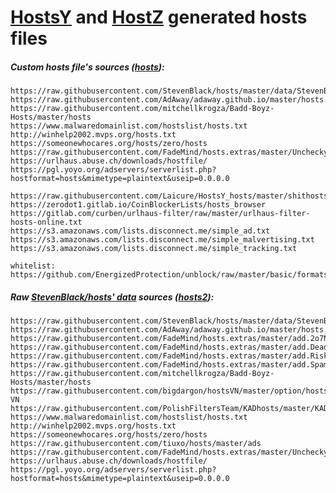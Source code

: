 # [HostsY](https://github.com/Laicure/HostsY) and [HostZ](https://github.com/Laicure/HostsZ) generated hosts files

##### Custom hosts file's sources ([hosts](https://bitbucket.org/Laicure/public/downloads/hosts)):
```
https://raw.githubusercontent.com/StevenBlack/hosts/master/data/StevenBlack/hosts
https://raw.githubusercontent.com/AdAway/adaway.github.io/master/hosts.txt
https://raw.githubusercontent.com/mitchellkrogza/Badd-Boyz-Hosts/master/hosts
https://www.malwaredomainlist.com/hostslist/hosts.txt
http://winhelp2002.mvps.org/hosts.txt
https://someonewhocares.org/hosts/zero/hosts
https://raw.githubusercontent.com/FadeMind/hosts.extras/master/UncheckyAds/hosts
https://urlhaus.abuse.ch/downloads/hostfile/
https://pgl.yoyo.org/adservers/serverlist.php?hostformat=hosts&mimetype=plaintext&useip=0.0.0.0

https://raw.githubusercontent.com/Laicure/HostsY_hosts/master/shithosts
https://zerodot1.gitlab.io/CoinBlockerLists/hosts_browser
https://gitlab.com/curben/urlhaus-filter/raw/master/urlhaus-filter-hosts-online.txt
https://s3.amazonaws.com/lists.disconnect.me/simple_ad.txt
https://s3.amazonaws.com/lists.disconnect.me/simple_malvertising.txt
https://s3.amazonaws.com/lists.disconnect.me/simple_tracking.txt

whitelist:
https://github.com/EnergizedProtection/unblock/raw/master/basic/formats/domains.txt
```
##### Raw [StevenBlack/hosts' data](https://github.com/StevenBlack/hosts/tree/master/data) sources ([hosts2](https://bitbucket.org/Laicure/public/downloads/hosts2)):
```
https://raw.githubusercontent.com/StevenBlack/hosts/master/data/StevenBlack/hosts
https://raw.githubusercontent.com/AdAway/adaway.github.io/master/hosts.txt
https://raw.githubusercontent.com/FadeMind/hosts.extras/master/add.2o7Net/hosts
https://raw.githubusercontent.com/FadeMind/hosts.extras/master/add.Dead/hosts
https://raw.githubusercontent.com/FadeMind/hosts.extras/master/add.Risk/hosts
https://raw.githubusercontent.com/FadeMind/hosts.extras/master/add.Spam/hosts
https://raw.githubusercontent.com/mitchellkrogza/Badd-Boyz-Hosts/master/hosts
https://raw.githubusercontent.com/bigdargon/hostsVN/master/option/hosts-VN
https://raw.githubusercontent.com/PolishFiltersTeam/KADhosts/master/KADhosts_without_controversies.txt
https://www.malwaredomainlist.com/hostslist/hosts.txt
http://winhelp2002.mvps.org/hosts.txt
https://someonewhocares.org/hosts/zero/hosts
https://raw.githubusercontent.com/tiuxo/hosts/master/ads
https://raw.githubusercontent.com/FadeMind/hosts.extras/master/UncheckyAds/hosts
https://urlhaus.abuse.ch/downloads/hostfile/
https://pgl.yoyo.org/adservers/serverlist.php?hostformat=hosts&mimetype=plaintext&useip=0.0.0.0
```
